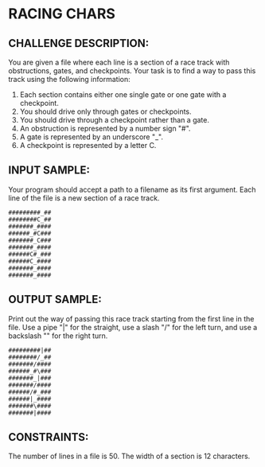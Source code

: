 RACING CHARS
============

CHALLENGE DESCRIPTION:
----------------------

You are given a file where each line is a section of a race track with obstructions, gates, and checkpoints. Your task is to find a way to pass this track using the following information:

1. Each section contains either one single gate or one gate with a checkpoint. 
2. You should drive only through gates or checkpoints. 
3. You should drive through a checkpoint rather than a gate. 
4. An obstruction is represented by a number sign "#". 
5. A gate is represented by an underscore "_". 
6. A checkpoint is represented by a letter C.

INPUT SAMPLE:
-------------

Your program should accept a path to a filename as its first argument. Each line of the file is a new section of a race track.

	#########_##
	########C_##
	#######_####
	######_#C###
	#######_C###
	#######_####
	######C#_###
	######C_####
	#######_####
	#######_####

OUTPUT SAMPLE:
--------------

Print out the way of passing this race track starting from the first line in the file. Use a pipe "|" for the straight, use a slash "/" for the left turn, and use a backslash "\" for the right turn.

	#########|##
	########/_##
	#######/####
	######_#\###
	#######_|###
	#######/####
	######/#_###
	######|_####
	#######\####
	#######|####

CONSTRAINTS:
------------

The number of lines in a file is 50.
The width of a section is 12 characters.